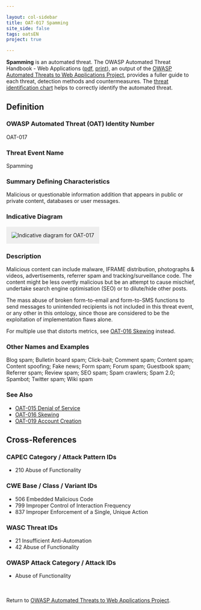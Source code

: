 ```yaml
---

layout: col-sidebar
title: OAT-017 Spamming
site_side: false
tags: oatsEN
project: true

---
```


**Spamming** is an automated threat. The OWASP Automated Threat Handbook - Web Applications ([pdf](https://github.com/OWASP/www-project-automated-threats-to-web-applications/tree/master/assets/files/EN), [print](http://www.lulu.com/shop/owasp-foundation/automated-threat-handbook/paperback/product-23540699.html)), an output of the [OWASP Automated Threats to Web Applications Project](../../../), provides a fuller guide to each threat, detection methods and countermeasures. The [threat identification chart](https://www.owasp.org/www-project-automated-threats-to-web-applications/assets/files/oat-ontology-decision-chart.pdf) helps to correctly identify the automated threat.

## Definition
### OWASP Automated Threat (OAT) Identity Number
OAT-017

### Threat Event Name
Spamming

### Summary Defining Characteristics
Malicious or questionable information addition that appears in public or private content, databases or user messages.

### Indicative Diagram
<img alt="Indicative diagram for OAT-017" src="images/500px-OAT-017_Spamming.png" style="background-color:#eeeeee;padding:1em;">

### Description
Malicious content can include malware, IFRAME distribution, photographs & videos, advertisements, referrer spam and tracking/surveillance code. The content might be less overtly malicious but be an attempt to cause mischief, undertake search engine optimisation (SEO) or to dilute/hide other posts.

The mass abuse of broken form-to-email and form-to-SMS functions to send messages to unintended recipients is not included in this threat event, or any other in this ontology, since those are considered to be the exploitation of implementation flaws alone.

For multiple use that distorts metrics, see [OAT-016 Skewing](OAT-016_Skewing.html) instead.

### Other Names and Examples
Blog spam; Bulletin board spam; Click-bait; Comment spam; Content spam; Content spoofing; Fake news; Form spam; Forum spam; Guestbook spam; Referrer spam; Review spam; SEO spam; Spam crawlers; Spam 2.0; Spambot; Twitter spam; Wiki spam

### See Also
* [OAT-015 Denial of Service](OAT-015_Denial_of_Service.html)
* [OAT-016 Skewing](OAT-016_Skewing.html)
* [OAT-019 Account Creation](OAT-019_Account_Creation.html)

## Cross-References
### CAPEC Category / Attack Pattern IDs
* 210 Abuse of Functionality

### CWE Base / Class / Variant IDs
* 506 Embedded Malicious Code
* 799 Improper Control of Interaction Frequency
* 837 Improper Enforcement of a Single, Unique Action

### WASC Threat IDs
* 21 Insufficient Anti-Automation
* 42 Abuse of Functionality

### OWASP Attack Category / Attack IDs
* Abuse of Functionality

<br/><br/>Return to [OWASP Automated Threats to Web Applications Project](../../../).<br/><br/>
